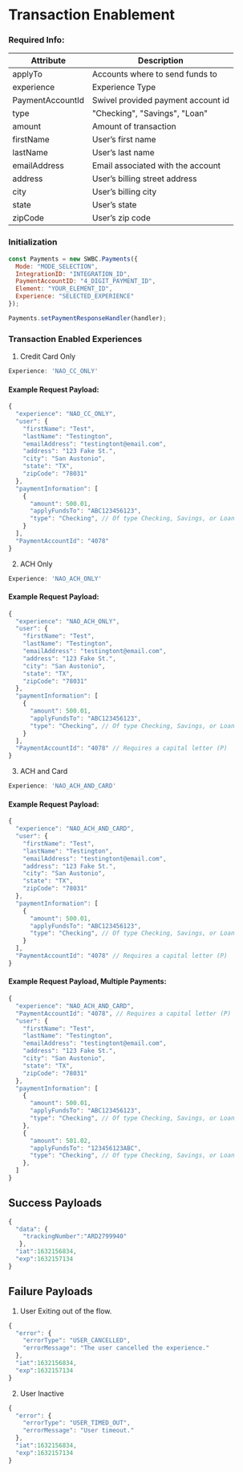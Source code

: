 
# Transaction Enablement

### Required Info:


| Attribute   | Description |
| ----------- | ----------- |
| applyTo     | Accounts where to send funds to |
| experience  | Experience Type |
| PaymentAccountId | Swivel provided payment account id |
| type | "Checking", "Savings", "Loan" |
| amount | Amount of transaction |
| firstName | User’s first name |
| lastName | User’s last name |
| emailAddress | Email associated with the account | 
| address | User’s billing street address |
| city | User’s billing city |
| state | User’s state |
| zipCode | User’s zip code |


### Initialization

```js
const Payments = new SWBC.Payments({
  Mode: "MODE_SELECTION",
  IntegrationID: "INTEGRATION_ID",
  PaymentAccountID: "4_DIGIT_PAYMENT_ID",
  Element: "YOUR_ELEMENT_ID",
  Experience: "SELECTED_EXPERIENCE"
});

Payments.setPaymentResponseHandler(handler);
```

### Transaction Enabled Experiences

1. Credit Card Only 

```js
Experience: 'NAO_CC_ONLY'
```
#### Example Request Payload:
```js
{
  "experience": "NAO_CC_ONLY",
  "user": {
    "firstName": "Test",
    "lastName": "Testington",
    "emailAddress": "testingtont@email.com",
    "address": "123 Fake St.",
    "city": "San Austonio",
    "state": "TX",
    "zipCode": "78031"
  },
  "paymentInformation": [
    {
      "amount": 500.01,
      "applyFundsTo": "ABC123456123",
      "type": "Checking", // Of type Checking, Savings, or Loan 
    }
  ],
  "PaymentAccountId": "4078"
}
```

2. ACH Only 

```js
Experience: 'NAO_ACH_ONLY'
```
#### Example Request Payload:
```js
{
  "experience": "NAO_ACH_ONLY",
  "user": {
    "firstName": "Test",
    "lastName": "Testington",
    "emailAddress": "testingtont@email.com",
    "address": "123 Fake St.",
    "city": "San Austonio",
    "state": "TX",
    "zipCode": "78031"
  },
  "paymentInformation": [
    {
      "amount": 500.01,
      "applyFundsTo": "ABC123456123",
      "type": "Checking", // Of type Checking, Savings, or Loan
    }
  ],	
  "PaymentAccountId": "4078" // Requires a capital letter (P)
}
```

3. ACH and Card 

```js
Experience: 'NAO_ACH_AND_CARD'
```
#### Example Request Payload:
```js
{
  "experience": "NAO_ACH_AND_CARD",
  "user": {
    "firstName": "Test",
    "lastName": "Testington",
    "emailAddress": "testingtont@email.com",
    "address": "123 Fake St.",
    "city": "San Austonio",
    "state": "TX",
    "zipCode": "78031"
  },
  "paymentInformation": [
    {
      "amount": 500.01,
      "applyFundsTo": "ABC123456123", 
      "type": "Checking", // Of type Checking, Savings, or Loan
    }
  ],
  "PaymentAccountId": "4078" // Requires a capital letter (P) 
} 
```
#### Example Request Payload, Multiple Payments:
```js
{
  "experience": "NAO_ACH_AND_CARD",
  "PaymentAccountId": "4078", // Requires a capital letter (P)
  "user": {
    "firstName": "Test",
    "lastName": "Testington",
    "emailAddress": "testingtont@email.com",
    "address": "123 Fake St.",
    "city": "San Austonio",
    "state": "TX",
    "zipCode": "78031"
  },
  "paymentInformation": [
    { 
      "amount": 500.01, 
      "applyFundsTo": "ABC123456123",  
      "type": "Checking", // Of type Checking, Savings, or Loan 
    },
    {
      "amount": 501.02,
      "applyFundsTo": "123456123ABC",
      "type": "Checking", // Of type Checking, Savings, or Loan
    },
  ]
}
```

## Success Payloads

```js
{
  "data": {
    "trackingNumber":"ARD2799940"
   },
  "iat":1632156834,
  "exp":1632157134
}

```

## Failure Payloads

1. User Exiting out of the flow.
```js
{
  "error": {
    "errorType": "USER_CANCELLED",
    "errorMessage": "The user cancelled the experience."
  },
  "iat":1632156834, 
  "exp":1632157134
}
```

2. User Inactive
```js
{ 
  "error": { 
    "errorType": "USER_TIMED_OUT",
    "errorMessage": "User timeout." 
  }, 
  "iat":1632156834,  
  "exp":1632157134 
}
```